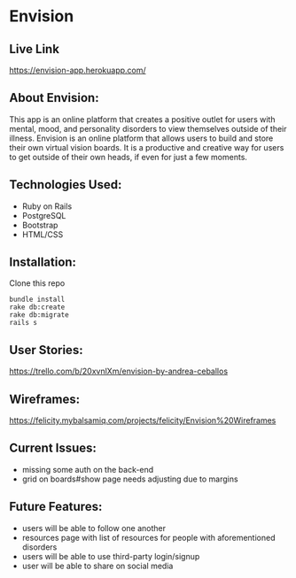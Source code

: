 # Envision
## Live Link
https://envision-app.herokuapp.com/

## About Envision:
  This app is an online platform that creates a positive outlet for users with mental, mood, and personality disorders to view themselves outside of their illness. Envision is an online platform that allows users to build and store their own virtual vision boards. It is a productive and creative way for users to get outside of their own heads, if even for just a few moments.

## Technologies Used:
  * Ruby on Rails
  * PostgreSQL
  * Bootstrap
  * HTML/CSS

## Installation:
Clone this repo
```
bundle install
rake db:create
rake db:migrate
rails s
```

## User Stories: 
https://trello.com/b/20xvnlXm/envision-by-andrea-ceballos

## Wireframes: 
https://felicity.mybalsamiq.com/projects/felicity/Envision%20Wireframes

## Current Issues:
* missing some auth on the back-end
* grid on boards#show page needs adjusting due to margins

## Future Features:
  * users will be able to follow one another
  * resources page with list of resources for people with aforementioned disorders
  * users will be able to use third-party login/signup
  * user will be able to share on social media
 
